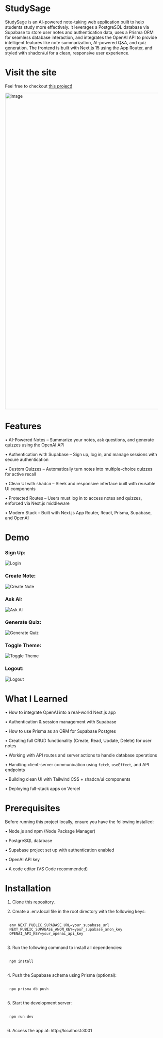 # StudySage

StudySage is an AI-powered note-taking web application built to help students study more effectively. It leverages a PostgreSQL database via Supabase to store user notes and authentication data, uses a Prisma ORM for seamless database interaction, and integrates the OpenAI API to provide intelligent features like note summarization, AI-powered Q&A, and quiz generation. The frontend is built with Next.js 15 using the App Router, and styled with shadcn/ui for a clean, responsive user experience.

# Visit the site

Feel free to checkout [this project!](https://study-sage-eta.vercel.app/sign-up) 

<img width="1601" height="1041" alt="image" src="https://github.com/user-attachments/assets/2564bd31-e3a4-47d5-8aee-59a6f16a7fe5" />

# Features 
• AI-Powered Notes – Summarize your notes, ask questions, and generate quizzes using the OpenAI API

• Authentication with Supabase – Sign up, log in, and manage sessions with secure authentication

• Custom Quizzes – Automatically turn notes into multiple-choice quizzes for active recall

• Clean UI with shadcn – Sleek and responsive interface built with reusable UI components

• Protected Routes – Users must log in to access notes and quizzes, enforced via Next.js middleware

• Modern Stack – Built with Next.js App Router, React, Prisma, Supabase, and OpenAI

# Demo
### Sign Up: 

![Login](https://i.imgur.com/N5osyP1.gif)

### Create Note: 
![Create Note](https://i.imgur.com/5YaVFsO.gif)

### Ask AI: 
![Ask AI](https://i.imgur.com/FFimksr.gif)

### Generate Quiz: 
![Generate Quiz](https://i.imgur.com/DOwWr21.gif)

### Toggle Theme: 
![Toggle Theme](https://i.imgur.com/VAHsF1v.gif)

### Logout: 
![Logout](https://i.imgur.com/Y10PKw5.gif)

# What I Learned

• How to integrate OpenAI into a real-world Next.js app  

• Authentication & session management with Supabase  

• How to use Prisma as an ORM for Supabase Postgres  

• Creating full CRUD functionality (Create, Read, Update, Delete) for user notes

• Working with API routes and server actions to handle database operations  

• Handling client-server communication using `fetch`, `useEffect`, and API endpoints  

• Building clean UI with Tailwind CSS + shadcn/ui components  

• Deploying full-stack apps on Vercel

# Prerequisites 
Before running this project locally, ensure you have the following installed:

• Node.js and npm (Node Package Manager)

• PostgreSQL database

• Supabase project set up with authentication enabled

• OpenAI API key

• A code editor (VS Code recommended)

# Installation
1. Clone this repository.

2. Create a .env.local file in the root directory with the following keys: 
<pre> <code>
  env NEXT_PUBLIC_SUPABASE_URL=your_supabase_url 
  NEXT_PUBLIC_SUPABASE_ANON_KEY=your_supabase_anon_key 
  OPENAI_API_KEY=your_openai_api_key 
</code> </pre>

3. Run the following command to install all dependencies: 
<pre> <code>
  npm install
</code> </pre>

4. Push the Supabase schema using Prisma (optional):
<pre> <code>
  npx prisma db push
</code> </pre>

5. Start the development server:
<pre> <code>
  npn run dev
</code> </pre>

6. Access the app at: http://localhost:3001

